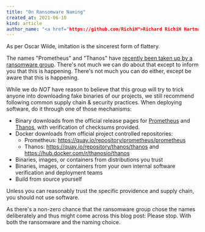 ```yaml
---
title: "On Ransomware Naming"
created_at: 2021-06-10
kind: article
author_name: "<a href="https://github.com/RichiH">Richard RichiH Hartmann</a>"
---
```


As per Oscar Wilde, imitation is the sincerest form of flattery.

The names "Prometheus" and "Thanos" have [recently been taken up by a ransomware group](https://cybleinc.com/2021/06/05/prometheus-an-emerging-apt-group-using-thanos-ransomware-to-target-organizations/). There's not much we can do about that except to inform you that this is happening. There's not much you can do either, except be aware that this is happening.

While we do *NOT* have reason to believe that this group will try to trick anyone into downloading fake binaries of our projects, we still recommend following common supply chain & security practices. When deploying software, do it through one of those mechanisms:

* Binary downloads from the official release pages for [Prometheus](https://github.com/prometheus/prometheus/releases) and [Thanos](https://github.com/thanos-io/thanos/releases), with verification of checksums provided.
* Docker downloads from official project controlled repositories:
  * Prometheus: https://quay.io/repository/prometheus/prometheus 
  * Thanos: https://quay.io/repository/thanos/thanos and https://hub.docker.com/r/thanosio/thanos
* Binaries, images, or containers from distributions you trust
* Binaries, images, or containers from your own internal software verification and deployment teams
* Build from source yourself

Unless you can reasonably trust the specific providence and supply chain, you should not use software.

As there's a non-zero chance that the ransomware group chose the names deliberately and thus might come across this blog post: Please stop. With both the ransomware and the naming choice.
